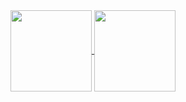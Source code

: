 <a href="https://felicepng.com">
  <img align="center" height="130em" src="https://github-readme-stats-felicepng.vercel.app/api?username=felicepng&theme=github_dark&hide_border=true&count_private=true&hide_title=true&show_icons=true&hide=stars" />
</a>
<a href="https://felicepng.com">
  <img align="center" height="130em" src="https://github-readme-stats-felicepng.vercel.app/api/top-langs/?username=felicepng&theme=github_dark&hide_border=true&count_private=true&hide_title=true&layout=compact&exclude_repo=test&hide=c%2b%2b,cmake,html,css&langs_count=6" />
</a>
